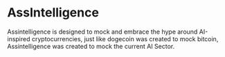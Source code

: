 # AssIntelligence
Assintelligence is designed to mock and embrace the hype around AI-inspired cryptocurrencies, just like dogecoin was created to mock bitcoin, Assintelligence was created to mock the current AI Sector. 

